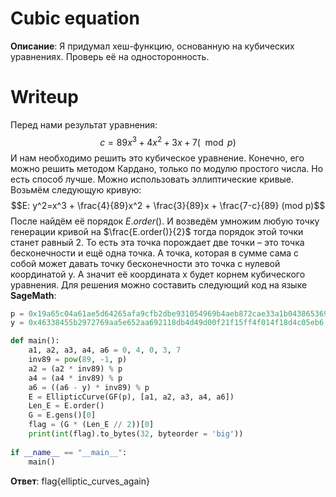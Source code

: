 # Cubic equation
**Описание**: Я придумал хеш-функцию, основанную на кубических уравнениях. Проверь её на односторонность.

# Writeup 
Перед нами результат уравнения:
$$c=89x^3  + 4x^2  + 3x + 7 (\mod p)$$
И нам необходимо решить это кубическое уравнение. Конечно, его можно решить методом Кардано, только по модулю простого числа. Но есть способ лучше. Можно использовать эллиптические кривые. Возьмём следующую кривую:
$$E: y^2=x^3  +  \frac{4}{89}x^2  +  \frac{3}{89}x + \frac{7-с}{89}  (mod p)$$
После найдём её порядок $E.order()$. И возведём умножим любую точку генерации кривой на $\frac{E.order()}{2}$ тогда порядок этой точки станет равный 2. То есть эта точка порождает две точки – это точка бесконечности и ещё одна точка. А точка, которая в сумме сама с собой может давать точку бесконечности это точка с нулевой координатой y. А значит её координата x будет корнем кубического уравнения. 
Для решения можно составить следующий код на языке **SageMath**:
```python
p = 0x19a65c04a61ae5d64265afa9cfb2dbe931054969b4aeb872cae33a1b043865369
y = 0x46338455b2972769aa5e652aa692118db4d49d00f21f15ff4f014f18d4c05eb6

def main():
    a1, a2, a3, a4, a6 = 0, 4, 0, 3, 7
    inv89 = pow(89, -1, p)
    a2 = (a2 * inv89) % p
    a4 = (a4 * inv89) % p
    a6 = ((a6 - y) * inv89) % p
    E = EllipticCurve(GF(p), [a1, a2, a3, a4, a6])
    Len_E = E.order()
    G = E.gens()[0]
    flag = (G * (Len_E // 2))[0]
    print(int(flag).to_bytes(32, byteorder = 'big'))
    
if __name__ == "__main__":
    main()
```
 **Ответ**: flag{elliptic_curves_again}
